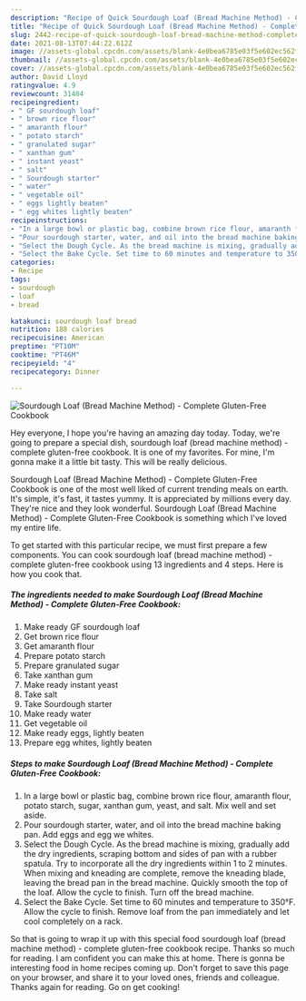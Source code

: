 ```yaml
---
description: "Recipe of Quick Sourdough Loaf (Bread Machine Method) - Complete Gluten-Free Cookbook"
title: "Recipe of Quick Sourdough Loaf (Bread Machine Method) - Complete Gluten-Free Cookbook"
slug: 2442-recipe-of-quick-sourdough-loaf-bread-machine-method-complete-gluten-free-cookbook
date: 2021-08-13T07:44:22.612Z
image: //assets-global.cpcdn.com/assets/blank-4e0bea6785e03f5e602ec562f230caae08da540cada707380b4fe1bbebba43da.png
thumbnail: //assets-global.cpcdn.com/assets/blank-4e0bea6785e03f5e602ec562f230caae08da540cada707380b4fe1bbebba43da.png
cover: //assets-global.cpcdn.com/assets/blank-4e0bea6785e03f5e602ec562f230caae08da540cada707380b4fe1bbebba43da.png
author: David Lloyd
ratingvalue: 4.9
reviewcount: 31404
recipeingredient:
- " GF sourdough loaf"
- " brown rice flour"
- " amaranth flour"
- " potato starch"
- " granulated sugar"
- " xanthan gum"
- " instant yeast"
- " salt"
- " Sourdough starter"
- " water"
- " vegetable oil"
- " eggs lightly beaten"
- " egg whites lightly beaten"
recipeinstructions:
- "In a large bowl or plastic bag, combine brown rice flour, amaranth flour, potato starch, sugar, xanthan gum, yeast, and salt. Mix well and set aside."
- "Pour sourdough starter, water, and oil into the bread machine baking pan. Add eggs and egg we whites."
- "Select the Dough Cycle. As the bread machine is mixing, gradually add the dry ingredients, scraping bottom and sides of pan with a rubber spatula. Try to incorporate all the dry ingredients within 1 to 2 minutes. When mixing and kneading are complete, remove the kneading blade, leaving the bread pan in the bread machine. Quickly smooth the top of the loaf. Allow the cycle to finish. Turn off the bread machine."
- "Select the Bake Cycle. Set time to 60 minutes and temperature to 350°F. Allow the cycle to finish. Remove loaf from the pan immediately and let cool completely on a rack."
categories:
- Recipe
tags:
- sourdough
- loaf
- bread

katakunci: sourdough loaf bread 
nutrition: 188 calories
recipecuisine: American
preptime: "PT10M"
cooktime: "PT46M"
recipeyield: "4"
recipecategory: Dinner

---
```



![Sourdough Loaf (Bread Machine Method) - Complete Gluten-Free Cookbook](//assets-global.cpcdn.com/assets/blank-4e0bea6785e03f5e602ec562f230caae08da540cada707380b4fe1bbebba43da.png)

Hey everyone, I hope you're having an amazing day today. Today, we're going to prepare a special dish, sourdough loaf (bread machine method) - complete gluten-free cookbook. It is one of my favorites. For mine, I'm gonna make it a little bit tasty. This will be really delicious.



Sourdough Loaf (Bread Machine Method) - Complete Gluten-Free Cookbook is one of the most well liked of current trending meals on earth. It's simple, it's fast, it tastes yummy. It is appreciated by millions every day. They're nice and they look wonderful. Sourdough Loaf (Bread Machine Method) - Complete Gluten-Free Cookbook is something which I've loved my entire life.


To get started with this particular recipe, we must first prepare a few components. You can cook sourdough loaf (bread machine method) - complete gluten-free cookbook using 13 ingredients and 4 steps. Here is how you cook that.

<!--inarticleads1-->

##### The ingredients needed to make Sourdough Loaf (Bread Machine Method) - Complete Gluten-Free Cookbook:

1. Make ready  GF sourdough loaf
1. Get  brown rice flour
1. Get  amaranth flour
1. Prepare  potato starch
1. Prepare  granulated sugar
1. Take  xanthan gum
1. Make ready  instant yeast
1. Take  salt
1. Take  Sourdough starter
1. Make ready  water
1. Get  vegetable oil
1. Make ready  eggs, lightly beaten
1. Prepare  egg whites, lightly beaten




<!--inarticleads2-->

##### Steps to make Sourdough Loaf (Bread Machine Method) - Complete Gluten-Free Cookbook:

1. In a large bowl or plastic bag, combine brown rice flour, amaranth flour, potato starch, sugar, xanthan gum, yeast, and salt. Mix well and set aside.
1. Pour sourdough starter, water, and oil into the bread machine baking pan. Add eggs and egg we whites.
1. Select the Dough Cycle. As the bread machine is mixing, gradually add the dry ingredients, scraping bottom and sides of pan with a rubber spatula. Try to incorporate all the dry ingredients within 1 to 2 minutes. When mixing and kneading are complete, remove the kneading blade, leaving the bread pan in the bread machine. Quickly smooth the top of the loaf. Allow the cycle to finish. Turn off the bread machine.
1. Select the Bake Cycle. Set time to 60 minutes and temperature to 350°F. Allow the cycle to finish. Remove loaf from the pan immediately and let cool completely on a rack.




So that is going to wrap it up with this special food sourdough loaf (bread machine method) - complete gluten-free cookbook recipe. Thanks so much for reading. I am confident you can make this at home. There is gonna be interesting food in home recipes coming up. Don't forget to save this page on your browser, and share it to your loved ones, friends and colleague. Thanks again for reading. Go on get cooking!
